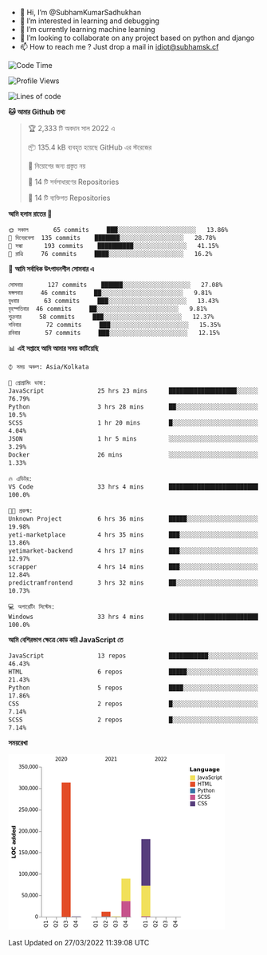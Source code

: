 - 👋 Hi, I’m @SubhamKumarSadhukhan
- 👀 I’m interested in learning and debugging
- 🌱 I’m currently learning machine learning
- 💞️ I’m looking to collaborate on any project based on python and django
- 📫 How to reach me ?
      Just drop a mail in idiot@subhamsk.cf

<!---
SubhamKumarSadhukhan/SubhamKumarSadhukhan is a ✨ special ✨ repository because its `README.md` (this file) appears on your GitHub profile.
You can click the Preview link to take a look at your changes.
--->


<!--START_SECTION:waka-->
![Code Time](http://img.shields.io/badge/Code%20Time-336%20hrs%2038%20mins-blue)

![Profile Views](http://img.shields.io/badge/%E0%A6%AA%E0%A7%8D%E0%A6%B0%E0%A7%8B%E0%A6%AB%E0%A6%BE%E0%A6%87%E0%A6%B2%20%E0%A6%A6%E0%A6%B0%E0%A7%8D%E0%A6%B6%E0%A6%A8-2-blue)

![Lines of code](https://img.shields.io/badge/%E0%A6%B9%E0%A7%8D%E0%A6%AF%E0%A6%BE%E0%A6%B2%E0%A7%8B%20%E0%A6%93%E0%A6%AF%E0%A6%BC%E0%A6%BE%E0%A6%B0%E0%A7%8D%E0%A6%B2%E0%A7%8D%E0%A6%A1%20%E0%A6%A5%E0%A7%87%E0%A6%95%E0%A7%87%20%E0%A6%86%E0%A6%AE%E0%A6%BF%20%E0%A6%B2%E0%A6%BF%E0%A6%96%E0%A7%87%E0%A6%9B%E0%A6%BF-597%20Thousand%20%E0%A6%95%E0%A7%8B%E0%A6%A1%E0%A7%87%E0%A6%B0%20%E0%A6%B2%E0%A6%BE%E0%A6%87%E0%A6%A8-blue)

**🐱 আমার Github তথ্য** 

> 🏆 2,333 টি অবদান সাল 2022 এ
 > 
> 📦 135.4 kB ব্যবহৃত হয়েছে GitHub এর স্টরেজের 
 > 
> 🚫 নিয়োগের জন্য প্রস্তুত নয়
 > 
> 📜 14 টি সর্বসাধারণের Repositories 
 > 
> 🔑 14 টি ব্যক্তিগত Repositories  
 > 
**আমি হলাম রাতের 🦉** 

```text
🌞 সকাল       65 commits     ███░░░░░░░░░░░░░░░░░░░░░░   13.86% 
🌆 দিনেরবেলা  135 commits    ███████░░░░░░░░░░░░░░░░░░   28.78% 
🌃 সন্ধা      193 commits    ██████████░░░░░░░░░░░░░░░   41.15% 
🌙 রাত্রি     76 commits     ████░░░░░░░░░░░░░░░░░░░░░   16.2%

```
📅 **আমি সর্বাধিক উৎপাদনশীল সোমবার এ** 

```text
সোমবার       127 commits    ██████░░░░░░░░░░░░░░░░░░░   27.08% 
মঙ্গলবার     46 commits     ██░░░░░░░░░░░░░░░░░░░░░░░   9.81% 
বুধবার       63 commits     ███░░░░░░░░░░░░░░░░░░░░░░   13.43% 
বৃহস্পতিবার  46 commits     ██░░░░░░░░░░░░░░░░░░░░░░░   9.81% 
শুক্রবার     58 commits     ███░░░░░░░░░░░░░░░░░░░░░░   12.37% 
শনিবার       72 commits     ███░░░░░░░░░░░░░░░░░░░░░░   15.35% 
রবিবার       57 commits     ███░░░░░░░░░░░░░░░░░░░░░░   12.15%

```


📊 **এই সপ্তাহে আমি আমার সময় কাটিয়েছি** 

```text
⌚︎ সময় অঞ্চল: Asia/Kolkata

💬 প্রোগ্রামিং ভাষা: 
JavaScript               25 hrs 23 mins      ███████████████████░░░░░░   76.79% 
Python                   3 hrs 28 mins       ██░░░░░░░░░░░░░░░░░░░░░░░   10.5% 
SCSS                     1 hr 20 mins        █░░░░░░░░░░░░░░░░░░░░░░░░   4.04% 
JSON                     1 hr 5 mins         ░░░░░░░░░░░░░░░░░░░░░░░░░   3.29% 
Docker                   26 mins             ░░░░░░░░░░░░░░░░░░░░░░░░░   1.33%

🔥 এডিটর: 
VS Code                  33 hrs 4 mins       █████████████████████████   100.0%

🐱‍💻 প্রকল্ম: 
Unknown Project          6 hrs 36 mins       █████░░░░░░░░░░░░░░░░░░░░   19.98% 
yeti-marketplace         4 hrs 35 mins       ███░░░░░░░░░░░░░░░░░░░░░░   13.86% 
yetimarket-backend       4 hrs 17 mins       ███░░░░░░░░░░░░░░░░░░░░░░   12.97% 
scrapper                 4 hrs 14 mins       ███░░░░░░░░░░░░░░░░░░░░░░   12.84% 
predictramfrontend       3 hrs 32 mins       ██░░░░░░░░░░░░░░░░░░░░░░░   10.73%

💻 অপারেটিং সিস্টেম: 
Windows                  33 hrs 4 mins       █████████████████████████   100.0%

```

**আমি বেশিরভাগ ক্ষেত্রে কোড করি JavaScript তে** 

```text
JavaScript               13 repos            ███████████░░░░░░░░░░░░░░   46.43% 
HTML                     6 repos             █████░░░░░░░░░░░░░░░░░░░░   21.43% 
Python                   5 repos             ████░░░░░░░░░░░░░░░░░░░░░   17.86% 
CSS                      2 repos             █░░░░░░░░░░░░░░░░░░░░░░░░   7.14% 
SCSS                     2 repos             █░░░░░░░░░░░░░░░░░░░░░░░░   7.14%

```


**সময়রেখা**

![Chart not found](https://raw.githubusercontent.com/SubhamKumarSadhukhan/SubhamKumarSadhukhan/main/charts/bar_graph.png) 


 Last Updated on 27/03/2022 11:39:08 UTC
<!--END_SECTION:waka-->
